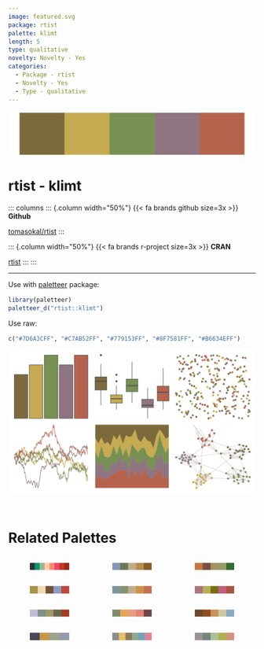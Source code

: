 ```yaml
---
image: featured.svg
package: rtist
palette: klimt
length: 5
type: qualitative
novelty: Novelty - Yes
categories:
  - Package - rtist
  - Novelty - Yes
  - Type - qualitative
---
```


![](featured.svg)

# rtist - klimt 

::: columns
::: {.column width="50%"}
{{< fa brands github size=3x >}}
**Github**

[tomasokal/rtist](https://github.com/tomasokal/rtist)
:::

::: {.column width="50%"}
{{< fa brands r-project size=3x >}}
**CRAN**

[rtist](https://CRAN.R-project.org/package=rtist)
:::
:::

<hr> 

Use with [paletteer](https://emilhvitfeldt.github.io/paletteer/) package:

```r
library(paletteer)
paletteer_d("rtist::klimt")
```

Use raw:

```r
c("#7D6A3CFF", "#C7AB52FF", "#779153FF", "#8F7581FF", "#B6634EFF")
``` 

![](examples.svg) 

<br>

# Related Palettes

<div class="list" style="display: grid; grid-template-columns: auto auto auto;"> <figure class="figure">
<a href="../../awtools/a_palette/"> <img src="../../awtools/a_palette/featured.svg" style="width: 100%;" class="figure-img"></a>
</figure> <figure class="figure">
<a href="../../lisa/PaulCezanne/"> <img src="../../lisa/PaulCezanne/featured.svg" style="width: 100%;" class="figure-img"></a>
</figure> <figure class="figure">
<a href="../../calecopal/conifer/"> <img src="../../calecopal/conifer/featured.svg" style="width: 100%;" class="figure-img"></a>
</figure> <figure class="figure">
<a href="../../lisa/WinslowHomer/"> <img src="../../lisa/WinslowHomer/featured.svg" style="width: 100%;" class="figure-img"></a>
</figure> <figure class="figure">
<a href="../../lisa/SandroBotticelli/"> <img src="../../lisa/SandroBotticelli/featured.svg" style="width: 100%;" class="figure-img"></a>
</figure> <figure class="figure">
<a href="../../calecopal/gayophytum/"> <img src="../../calecopal/gayophytum/featured.svg" style="width: 100%;" class="figure-img"></a>
</figure> <figure class="figure">
<a href="../../lisa/PieterBruegel/"> <img src="../../lisa/PieterBruegel/featured.svg" style="width: 100%;" class="figure-img"></a>
</figure> <figure class="figure">
<a href="../../calecopal/dudleya/"> <img src="../../calecopal/dudleya/featured.svg" style="width: 100%;" class="figure-img"></a>
</figure> <figure class="figure">
<a href="../../fishualize/Barbus_barbus/"> <img src="../../fishualize/Barbus_barbus/featured.svg" style="width: 100%;" class="figure-img"></a>
</figure> <figure class="figure">
<a href="../../rockthemes/melloncollie/"> <img src="../../rockthemes/melloncollie/featured.svg" style="width: 100%;" class="figure-img"></a>
</figure> <figure class="figure">
<a href="../../ggthemes/excel_Crop/"> <img src="../../ggthemes/excel_Crop/featured.svg" style="width: 100%;" class="figure-img"></a>
</figure> <figure class="figure">
<a href="../../fishualize/Oncorhynchus_tshawytscha/"> <img src="../../fishualize/Oncorhynchus_tshawytscha/featured.svg" style="width: 100%;" class="figure-img"></a>
</figure> 
</div>
